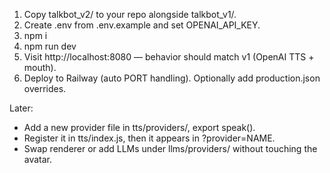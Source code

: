 1) Copy talkbot_v2/ to your repo alongside talkbot_v1/.
2) Create .env from .env.example and set OPENAI_API_KEY.
3) npm i
4) npm run dev
5) Visit http://localhost:8080 — behavior should match v1 (OpenAI TTS + mouth).
6) Deploy to Railway (auto PORT handling). Optionally add production.json overrides.

Later:
- Add a new provider file in tts/providers/, export speak().
- Register it in tts/index.js, then it appears in ?provider=NAME.
- Swap renderer or add LLMs under llms/providers/ without touching the avatar.

